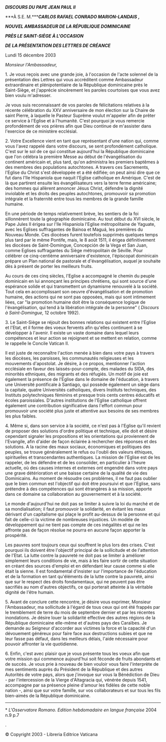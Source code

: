 ***DISCOURS DU PAPE JEAN PAUL II***

***À S.E. M.******CARLOS RAFAEL CONRADO MARION-LANDAIS*** ***,***

***NOUVEL AMBASSADEUR DE LA RÉPUBLIQUE DOMINICAINE***

***PRÈS LE SAINT-SIÈGE À L'OCCASION***

***DE LA PRÉSENTATION DES LETTRES DE CRÉANCE***

Lundi 15 décembre 2003

*Monsieur l'Ambassadeur,*

1\. Je vous reçois avec une grande joie, à l'occasion de l'acte solennel de la présentation des Lettres qui vous accréditent comme Ambassadeur extraordinaire et plénipotentiaire de la République dominicaine près le Saint-Siège, et j'apprécie sincèrement les paroles courtoises que vous avez bien voulu m'adresser.

Je vous suis reconnaissant de vos paroles de félicitations relatives à la récente célébration du XXV anniversaire de mon élection sur la Chaire de saint Pierre, à laquelle le Pasteur Suprême voulut m'appeler afin de prêter ce service à l'Eglise et à l'humanité. C'est pourquoi je vous remercie profondément de vos prières afin que Dieu continue de m'assister dans l'exercice de ce ministère ecclésial.

2\. Votre Excellence vient en tant que représentant d'une nation qui, comme vous l'avez rappelé dans votre discours, se sent profondément catholique. C'est sur le sol de ce qui constitue aujourd'hui la République dominicaine que l'on célébra la première Messe au début de l'évangélisation du continent américain et, plus tard, qu'on administra les premiers baptêmes à des membres des populations autochtones. A travers ces Sacrements, l'Eglise du Christ s'est développée et a été édifiée; on peut ainsi dire que ce fut dans l'Ile Hispaniola que naquit l'Eglise catholique en Amérique. C'est de là que partirent ensuite les évangélisateurs vers la terre ferme américaine; des hommes qui allèrent annoncer Jésus Christ, défendre la dignité inviolable et les droits des peuples autochtones, promouvoir sa promotion intégrale et la fraternité entre tous les membres de la grande famille humaine.

En une période de temps relativement brève, les sentiers de la foi sillonnèrent toute la géographie dominicaine. Au tout début du XVI siècle, le Pape Jules II érigea sur l'Ile Hispaniola l'Eglise métropolitaine de Yaguate, avec les Eglises suffragantes de Bainoa et Maguá, les premières du Nouveau Monde. Ces diocèses furent toutefois supprimés quelques temps plus tard par le même Pontife, mais, le 8 août 1511, il érigea définitivement les diocèses de Saint-Domingue, Concepción de la Vega et San Juan, comme Eglises suffragantes du Siège métropolitain de Séville. Pour célébrer ce cinq-centième anniversaire d'existence, l'épiscopat dominicain prépare un Plan national de pastorale et d'évangélisation, auquel je souhaite dès à présent de porter les meilleurs fruits.

Au cours de ces cinq siècles, l'Eglise a accompagné le chemin du peuple dominicain en lui annonçant les principes chrétiens, qui sont source d'une espérance solide et qui transmettent un dynamisme renouvelé à la société. Tout cela en accomplissant son oeuvre d'évangélisation et de promotion humaine, des actions qui ne sont pas opposées, mais qui sont intimement liées, car "la promotion humaine doit être la conséquence logique de l'évangélisation, qui tend à la libération intégrale de la personne" ( *Discours à Saint-Domingue,* 12 octobre 1992).

3\. Le Saint-Siège se réjouit des bonnes relations qui existent entre l'Eglise et l'Etat, et il forme des voeux fervents afin qu'elles continuent à se développer à l'avenir. Il existe un vaste domaine dans lequel leurs compétences et leur action se rejoignent et se mettent en relation, comme le rappelle le Concile Vatican II.

Il est juste de reconnaître l'action menée à bien dans votre pays à travers les diocèses, les paroisses, les communautés religieuses et les mouvements d'apostolat. Je désire, à ce propos, mentionner l'action ecclésiale en faveur des laissés-pour-compte, des malades du SIDA, des minorités ethniques, des migrants et des réfugiés. Un motif de joie est également la présence de l'Eglise dans le domaine de l'éducation, à travers une Université pontificale à Santiago, qui possède également un siège dans la capitale, quatre Universités catholiques, divers Instituts techniques, des Instituts polytechniques féminins et presque trois cents centres éducatifs et écoles paroissiales. D'autres institutions de l'Eglise catholique offrent également une contribution significative dans l'effort commun pour promouvoir une société plus juste et attentive aux besoins de ses membres les plus faibles.

4\. Même si, dans son service à la société, ce n'est pas à l'Eglise qu'il revient de proposer des solutions d'ordre politique et technique, elle doit et désire cependant signaler les propositions et les orientations qui proviennent de l'Evangile, afin d'aider de façon éclairée à rechercher des réponses et des solutions. A la racine des maux sociaux, économiques et politiques des peuples, se trouve généralement le refus ou l'oubli des valeurs éthiques, spirituelles et transcendantes authentiques. La mission de l'Eglise est de les rappeler, de les défendre et de les consolider, en particulier à l'heure actuelle, où des causes internes et externes ont engendré dans votre pays une grave détérioration et une baisse certaine de la qualité de vie des Dominicains. Au moment de résoudre ces problèmes, il ne faut pas oublier que le bien commun est l'objectif qui doit être poursuivi et que l'Eglise, sans prétendre à des compétences qui sont étrangères à sa mission, apporte dans ce domaine sa collaboration au gouvernement et à la société.

Le monde d'aujourd'hui ne doit pas se limiter à suivre la loi du marché et de sa mondialisation; il faut promouvoir la solidarité, en évitant les maux dérivant d'un capitalisme qui plaçe le profit au-dessus de la personne et qui fait de celle-ci la victime de nombreuses injustices. Un modèle de développement qui ne tient pas compte de ces inégalités et qui ne les affronte pas de façon résolue ne pourra en aucune façon apporter la prospérité.

Les pauvres sont toujours ceux qui souffrent le plus lors des crises. C'est pourquoi ils doivent être l'objectif principal de la sollicitude et de l'attention de l'Etat. La lutte contre la pauvreté ne doit pas se limiter à améliorer simplement leurs conditions de vie, mais à les faire sortir de cette situation en créant des sources d'emploi et en défendant leur cause comme si elle était la sienne. Il est fondamental d'insister sur l'importance de l'éducation et de la formation en tant qu'éléments de la lutte contre la pauvreté, ainsi que sur le respect des droits fondamentaux, qui ne peuvent pas être sacrifiés au nom d'autres objectifs, ce qui porterait atteinte à la véritable dignité de l'être humain.

5\. Avant de conclure cette rencontre, je désire vous exprimer, Monsieur l'Ambassadeur, ma sollicitude à l'égard de tous ceux qui ont été frappés par le tremblement de terre du mois de septembre dernier et par les récentes inondations. Je désire louer la solidarité effective des autres régions de la République dominicaine elle-même et d'autres pays des Caraïbes. Je demande au Seigneur d'accorder aux victimes la force et la capacité d'un dévouement généreux pour faire face aux destructions subies et que ne leur fasse pas défaut, dans les meilleurs délais, l'aide nécessaire pour pouvoir affronter la vie quotidienne.

6\. Enfin, c'est avec plaisir que je vous présente tous les voeux afin que votre mission qui commence aujourd'hui soit féconde de fruits abondants et de succès. Je vous prie à nouveau de bien vouloir vous faire l'interprète de mes sentiments auprès du Président de la République et des autres Autorités de votre pays, alors que j'invoque sur vous la Bénédiction de Dieu - par l'intercession de la Vierge d'Altagracia qui, vénérée depuis 1541, accompagne par sa présence pleine d'amour les fidèles de cette noble nation -, ainsi que sur votre famille, sur vos collaborateurs et sur tous les fils bien-aimés de la République dominicaine.

* * *

\* *L'Osservatore Romano. Edition hebdomadaire en langue française* 2004 n.9 p.7

.

© Copyright 2003 - Libreria Editrice Vaticana